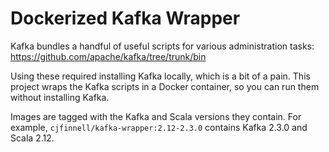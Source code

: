 # Dockerized Kafka Wrapper

Kafka bundles a handful of useful scripts for various administration tasks: https://github.com/apache/kafka/tree/trunk/bin

Using these required installing Kafka locally, which is a bit of a pain. This project wraps the Kafka scripts in a Docker container, so you can run them without installing Kafka.

Images are tagged with the Kafka and Scala versions they contain. For example, `cjfinnell/kafka-wrapper:2.12-2.3.0` contains Kafka 2.3.0 and Scala 2.12.
